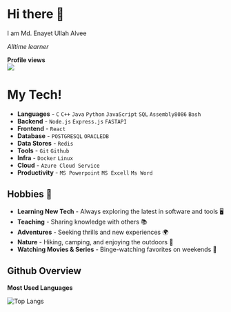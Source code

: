 # Hi there 👋
I am Md. Enayet Ullah Alvee

*Alltime learner*

**Profile views**  
![](https://komarev.com/ghpvc/?username=EnayetAlvee&color=blue)

# My Tech!

- **Languages** - `C` `C++` `Java` `Python` `JavaScript` `SQL` `Assembly8086` `Bash`
- **Backend** - `Node.js` `Express.js` `FASTAPI`
- **Frontend** - `React`
- **Database** - `POSTGRESQL` `ORACLEDB`
- **Data Stores** - `Redis`
- **Tools** - `Git` `Github`
- **Infra** - `Docker` `Linux`
- **Cloud** - `Azure Cloud Service`
- **Productivity** - `MS Powerpoint` `MS Excell` `Ms Word`


## Hobbies 🎉

- **Learning New Tech** - Always exploring the latest in software and tools 🖥️
- **Teaching** - Sharing knowledge with others 📚
- **Adventures** - Seeking thrills and new experiences 🌍
- **Nature** - Hiking, camping, and enjoying the outdoors 🌳
- **Watching Movies & Series** - Binge-watching favorites on weekends 🍿

## Github Overview

**Most Used Languages**  

![Top Langs](https://github-readme-stats.vercel.app/api/top-langs/?username=EnayetAlvee&layout=compact&theme=radical)
<!--
**EnayetAlvee/EnayetAlvee** is a ✨ _special_ ✨ repository because its `README.md` (this file) appears on your GitHub profile.

Here are some ideas to get you started:

- 🔭 I’m currently working on ...
- 🌱 I’m currently learning ...
- 👯 I’m looking to collaborate on ...
- 🤔 I’m looking for help with ...
- 💬 Ask me about ...
- 📫 How to reach me: ...
- 😄 Pronouns: ...
- ⚡ Fun fact: ...
-->
